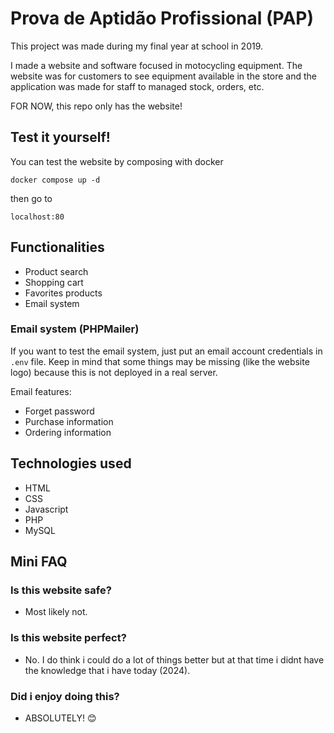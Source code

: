 # Prova de Aptidão Profissional (PAP)

This project was made during my final year at school in 2019.

I made a website and software focused in motocycling equipment. The website was for customers to see equipment available in the store and the application was made for staff to managed stock, orders, etc.

FOR NOW, this repo only has the website!

## Test it yourself!

You can test the website by composing with docker

`docker compose up -d`

then go to

`localhost:80`

## Functionalities

- Product search
- Shopping cart
- Favorites products
- Email system

### Email system (PHPMailer)

If you want to test the email system, just put an email account credentials in `.env` file. Keep in mind that some things may be missing (like the website logo) because this is not deployed in a real server.

Email features:

- Forget password
- Purchase information
- Ordering information

## Technologies used

- HTML
- CSS
- Javascript
- PHP
- MySQL

## Mini FAQ

### Is this website safe?
- Most likely not.

### Is this website perfect?
- No. I do think i could do a lot of things better but at that time i didnt have the knowledge that i have today (2024).

### Did i enjoy doing this?
- ABSOLUTELY! 😊